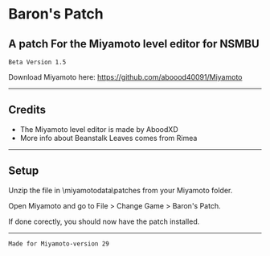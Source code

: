 # Baron's Patch
## A patch For the Miyamoto level editor for NSMBU
`Beta Version 1.5`


Download Miyamoto here: https://github.com/aboood40091/Miyamoto

----------------------------------------------------------------


## Credits

* The Miyamoto level editor is made by AboodXD
* More info about Beanstalk Leaves comes from Rimea

----------------------------------------------------------------

## Setup

Unzip the file in \miyamotodata\patches from your Miyamoto folder.

Open Miyamoto and go to File > Change Game > Baron's Patch.

If done corectly, you should now have the patch installed.

----------------------------------------------------------------

`Made for Miyamoto-version 29`
